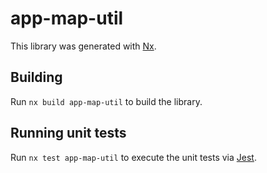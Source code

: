 # app-map-util

This library was generated with [Nx](https://nx.dev).

## Building

Run `nx build app-map-util` to build the library.

## Running unit tests

Run `nx test app-map-util` to execute the unit tests via [Jest](https://jestjs.io).
